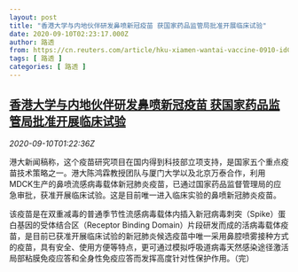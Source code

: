 ```yaml
---
layout: post
title: "香港大学与内地伙伴研发鼻喷新冠疫苗 获国家药品监管局批准开展临床试验"
date: 2020-09-10T02:23:17.000Z
author: 路透
from: https://cn.reuters.com/article/hku-xiamen-wantai-vaccine-0910-idCNKBS26104H
tags: [ 路透 ]
categories: [ 路透 ]
---
```

<!--1599704597000-->
[香港大学与内地伙伴研发鼻喷新冠疫苗 获国家药品监管局批准开展临床试验](https://cn.reuters.com/article/hku-xiamen-wantai-vaccine-0910-idCNKBS26104H)
------

<div>
<div><i>2020-09-10T01:22:36Z</i></div><p>港大新闻稿称，这个疫苗研究项目在国内得到科技部立项支持，是国家五个重点疫苗技术策略之一。港大陈鸿霖教授团队与厦门大学以及北京万泰合作，利用MDCK生产的鼻喷流感病毒载体新冠肺炎疫苗，已通过国家药品监督管理局的应急审批，获准开展临床试验。这是目前唯一进入临床实验的鼻喷新冠肺炎疫苗。</p><p>该疫苗是在双重减毒的普通季节性流感病毒载体内插入新冠病毒刺突（Spike）蛋白基因的受体结合区（Receptor Binding Domain）片段研发而成的活病毒载体疫苗，是目前已获准开展临床试验的新冠肺炎候选疫苗中唯一采用鼻腔喷雾接种方式的疫苗，具有安全、使用方便等特点，更可通过模拟呼吸道病毒天然感染途径激活局部粘膜免疫应答和全身性免疫应答而发挥高度针对性保护作用。（完）</p>
</div>
